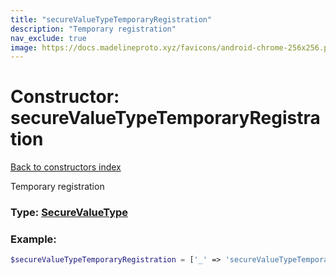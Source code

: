 ```yaml
---
title: "secureValueTypeTemporaryRegistration"
description: "Temporary registration"
nav_exclude: true
image: https://docs.madelineproto.xyz/favicons/android-chrome-256x256.png
---
```

# Constructor: secureValueTypeTemporaryRegistration  
[Back to constructors index](/API_docs/constructors/index.md)



Temporary registration




### Type: [SecureValueType](/API_docs/types/SecureValueType.md)


### Example:

```php
$secureValueTypeTemporaryRegistration = ['_' => 'secureValueTypeTemporaryRegistration'];
```  

